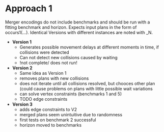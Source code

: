 # Approach 1

Merger encodings do not include benchmarks and should be run with a fitting benchmark and horizon. Expects input plans in the form of occurs1(...). Identical Versions with different instances are noted with \_N.

- **Version 1**
    + Generates possible movement delays at different moments in time, if collisions were detected
    + Can not detect new collisions caused by waiting
    + !not complete/ does not run!
- **Version 2**
    + Same idea as Version 1
    + removes plans with new collisions
    + does not iterate until all collisions resolved, but chooces other plan (could cause problems on plans with little possible wait variations
    + can solve vertex constraints (benchmarks 1 and 5)
    + TODO edge constraints
- **Version 3**
    + adds edge constraints to V2
    + merged plans seem unintuitive due to randomness
    + first tests on benchmark 2 successful
    + horizon moved to benchmarks
    

